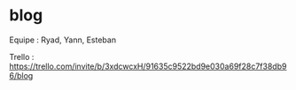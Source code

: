 # blog
Equipe : Ryad, Yann, Esteban


Trello : https://trello.com/invite/b/3xdcwcxH/91635c9522bd9e030a69f28c7f38db96/blog
